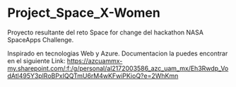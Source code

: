 # Project_Space_X-Women
Proyecto resultante del reto Space for change del hackathon NASA SpaceApps Challenge.

Inspirado en tecnologias Web y Azure.
Documentacion la puedes encontrar en el siguiente Link: https://azcuammx-my.sharepoint.com/:f:/g/personal/al2172003586_azc_uam_mx/Eh3Rwdp_VodAtl495Y3plRoBPxIQQTmU6rM4wKFwiPKioQ?e=2WhKmn
